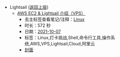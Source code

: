 - Lightsail ([返回上层](../))
    - [AWS EC2 & Lightsail 介绍（VPS）](https://www.bilibili.com/video/BV15u411Z7dg)
        - 去主标签查看笔记/注释：[Linux](../markmap/Linux.html)
        - 时长：572 秒
        - 日期：[2021-10-07](../markmap/202110.html)
        - 标签：Linux,打卡挑战,Shell,命令行工具,操作系统,AWS,VPS,Lightsail,Cloud,阿里云
        - [封面](http://i0.hdslb.com/bfs/archive/2bfd9ae18dadfe06fa7e48773896cf39614a80c2.jpg)
